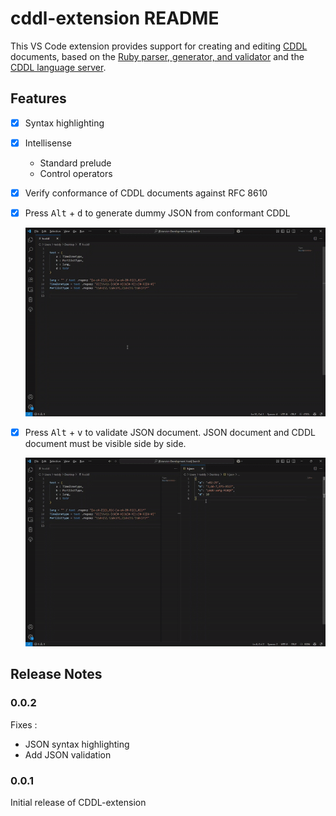 # cddl-extension README

This VS Code extension provides support for creating and editing [CDDL](https://datatracker.ietf.org/doc/html/rfc8610) documents, based on the [Ruby parser, generator, and validator](https://rubygems.org/gems/cddl/versions/0.12.11) and the [CDDL language server](https://github.com/anweiss/cddl).

## Features

- [x] Syntax highlighting
- [x] Intellisense
    - Standard prelude
    - Control operators
- [x] Verify conformance of CDDL documents against RFC 8610
- [x] Press <kbd>Alt</kbd> + <kbd>d</kbd> to generate dummy JSON from conformant CDDL

    ![markdown demo](vscode-extension/images/generate.gif)

- [x] Press <kbd>Alt</kbd> + <kbd>v</kbd> to validate JSON document. JSON document and CDDL document must be visible side by side.
  
    ![markdown demo](vscode-extension/images/validate.gif)


## Release Notes

### 0.0.2

Fixes :
 - JSON syntax highlighting
 - Add JSON validation

### 0.0.1

Initial release of CDDL-extension

